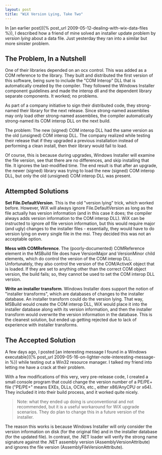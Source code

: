```yaml
---
layout: post
title: "WiX Version Lying, Take Two"
---
```

In [an earlier post]({% post_url 2009-05-12-dealing-with-wix-data-files %}), I described how a friend of mine solved an installer update problem by _version lying_ about a data file. Just yesterday they ran into a similar but more sinister problem.

## The Problem, In a Nutshell

One of their libraries depended on an ocx control. This was added as a COM reference to the library. They built and distributed the first version of this software, being sure to include the "COM Interop" DLL that is automatically created by the compiler. They followed the Windows Installer component guidelines and made the interop dll and the dependent library separate components. It worked; no problems.

As part of a company initiative to sign their distributed code, they strong-named their library for the next release. Since strong-named assemblies may only load other strong-named assemblies, the compiler automatically strong-named its COM interop DLL on the next build.

The problem: The new (signed) COM interop DLL had the same version as the old (unsigned) COM interop DLL. The company realized while testing their release that if they upgraded a previous installation instead of performing a clean install, then their library would fail to load.

Of course, this is because during upgrades, Windows Installer will examine the file version, see that there are no differences, and skip installing that file. It ignores the last-modified time. The end result is that after an upgrade, the newer (signed) library was trying to load the new (signed) COM interop DLL, but only the old (unsigned) COM interop DLL was present.

## Attempted Solutions

**Set File.DefaultVersion**. This is the old "version lying" trick, which worked before. However, WiX will always ignore File.DefaultVersion as long as the file actually has version information (and in this case it does; the compiler always adds version information to the COM interop DLL). WiX can be instructed to ignore _all_ file version information, but this would require major (and ugly) changes to the installer files - essentially, they would have to do version lying on every single file in the msi. They decided this was not an acceptable option.

**Mess with COMReference**. The (poorly-documented) COMReference element in the MSBuild file does have VersionMajor and VersionMinor child elements, which do control the version of the COM interop DLL. Unfortunately, they also control the version of the COM/ActiveX object that is loaded. If they are set to anything other than the correct COM object version, the build fails; so, they cannot be used to set the COM interop DLL version.

**Write an installer transform**. Windows Installer does support the notion of "installer transforms", which are databases of changes to the installer database. An installer transform could do the version lying. That way, MSBuild would create the COM interop DLL, WiX would place it into the installer database along with its version information, and then the installer transform would overwrite the version information in the database. This is the cleanest solution, but ended up getting rejected due to lack of experience with installer transforms.

## The Accepted Solution

A few days ago, I posted [an interesting message I found in a Windows executable]({% post_url 2009-05-16-on-lighter-note-interesting-message-in %}) while testing out a Win32 resource manager. I talked my friend into letting me have a crack at their problem.

With a few modifications of this very, very pre-release code, I created a small console program that could change the version number of a PE/PE+ file ("PE/PE+" means EXEs, DLLs, OCXs, etc., either x86/AnyCPU or x64). They included it into their build process, and it worked quite nicely.

> Note: what they ended up doing is unconventional and not recommended, but it is a useful workaround for WiX upgrade scenarios. They do plan to change this in a future version of the installer.

The reason this works is because Windows Installer will only consider the version information on disk (for the original file) and in the installer database (for the updated file). In contrast, the .NET loader will verify the strong name signature against the .NET assembly version (AssemblyVersionAttribute) and ignores the file version (AssemblyFileVersionAttribute).


